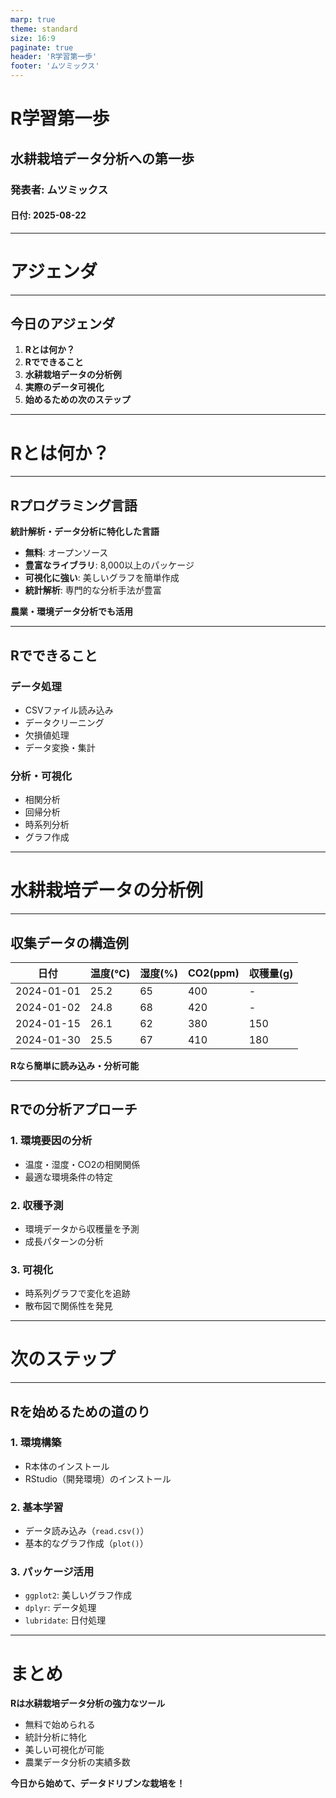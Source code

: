 ```yaml
---
marp: true
theme: standard
size: 16:9
paginate: true
header: 'R学習第一歩'
footer: 'ムツミックス'
---
```


<!-- _class: cover -->

# R学習第一歩

## 水耕栽培データ分析への第一歩

### 発表者: ムツミックス
#### 日付: 2025-08-22

<!-- 
このスライドは5分のライトニングトーク用です
水耕栽培データ（温度・湿度・CO2・収穫量）をRで分析したい方向けの導入資料
-->

---

<!-- _class: section-title -->

# アジェンダ

---

## 今日のアジェンダ

1. **Rとは何か？**
2. **Rでできること**
3. **水耕栽培データの分析例**
4. **実際のデータ可視化**
5. **始めるための次のステップ**

<!-- 
5分という短い時間なので、概要を掴んでもらうことが目標
実際の手順は詳しく説明せず、可能性を示すことに重点を置く
-->

---

<!-- _class: section-title -->

# Rとは何か？

---

## Rプログラミング言語

**統計解析・データ分析に特化した言語**

- **無料**: オープンソース
- **豊富なライブラリ**: 8,000以上のパッケージ
- **可視化に強い**: 美しいグラフを簡単作成
- **統計解析**: 専門的な分析手法が豊富

**農業・環境データ分析でも活用**

<!-- 
Rは統計学者によって開発された言語
Excelでは難しい高度な統計分析も簡単に
特に農業分野での活用事例も多い
-->

---

## Rでできること

<div class="two-columns">

### データ処理
- CSVファイル読み込み
- データクリーニング
- 欠損値処理
- データ変換・集計

### 分析・可視化
- 相関分析
- 回帰分析
- 時系列分析
- グラフ作成

</div>

<!-- 
左側は基本的なデータハンドリング
右側は分析と可視化
水耕栽培データではどちらも重要
-->

---

<!-- _class: section-title -->

# 水耕栽培データの分析例

---

<!-- _class: comparison-matrix -->

## 収集データの構造例

| 日付 | 温度(℃) | 湿度(%) | CO2(ppm) | 収穫量(g) |
|------|----------|---------|----------|-----------|
| 2024-01-01 | 25.2 | 65 | 400 | - |
| 2024-01-02 | 24.8 | 68 | 420 | - |
| 2024-01-15 | 26.1 | 62 | 380 | 150 |
| 2024-01-30 | 25.5 | 67 | 410 | 180 |

**Rなら簡単に読み込み・分析可能**

<!-- 
実際のデータ構造をイメージしてもらう
収穫日のみ収穫量データがある想定
このようなデータをRで効率的に処理できる
-->

---

## Rでの分析アプローチ

### 1. **環境要因の分析**
- 温度・湿度・CO2の相関関係
- 最適な環境条件の特定

### 2. **収穫予測**
- 環境データから収穫量を予測
- 成長パターンの分析

### 3. **可視化**
- 時系列グラフで変化を追跡
- 散布図で関係性を発見

<!-- 
3つのアプローチを紹介
1. 環境要因同士の関係
2. 環境から収穫への影響
3. 分かりやすい可視化
-->

---

<!-- _class: section-title -->

# 次のステップ

---

## Rを始めるための道のり

### **1. 環境構築**
- R本体のインストール
- RStudio（開発環境）のインストール

### **2. 基本学習**
- データ読み込み（`read.csv()`）
- 基本的なグラフ作成（`plot()`）

### **3. パッケージ活用**
- `ggplot2`: 美しいグラフ作成
- `dplyr`: データ処理
- `lubridate`: 日付処理

<!-- 
具体的な学習ステップを提示
まずは環境構築から
基本操作を覚えてから高度なパッケージへ
-->

---

<!-- _class: cover -->

# まとめ

**Rは水耕栽培データ分析の強力なツール**

- 無料で始められる
- 統計分析に特化
- 美しい可視化が可能
- 農業データ分析の実績多数

**今日から始めて、データドリブンな栽培を！**

<!-- 
最後のメッセージ
Rの利点をもう一度強調
行動を促すメッセージで締める
5分という時間なので、興味を持ってもらうことが重要
-->
